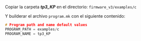 Copiar la carpeta ***tp3_KP*** en el directorio: `firmware_v3/examples/c`


Y builderar el archivo `program.mk` con el siguiente contenido:

```C
# Program path and name default values
PROGRAM_PATH = examples/c
PROGRAM_NAME = tp3_KP
```








